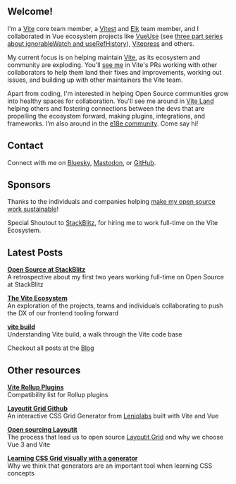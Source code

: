 <BlogCover src="/images/patak-banner.jpg" />

## Welcome!

I'm a [Vite](https://github.com/vitejs/vite) core team member, a [Vitest](https://vitest.dev/) and [Elk](https://elk.zone/) team member, and I collaborated in Vue ecosystem projects like [VueUse](https://github.com/vueuse/vueuse) (see [three part series about ignorableWatch and useRefHistory](https://patak.dev/vue/ignorable-watch.html)), [Vitepress](https://github.com/vuejs/vitepress) and others.

My current focus is on helping maintain [Vite](https://github.com/vitejs/vite), as its ecosystem and community are exploding. You'll [see me](https://github.com/patak-dev) in Vite's PRs working with other collaborators to help them land their fixes and improvements, working out issues, and building up with other maintainers the Vite team.

Apart from coding, I'm interested in helping Open Source communities grow into healthy spaces for collaboration. You'll see me around in [Vite Land](https://chat.vitejs.dev/) helping others and fostering connections between the devs that are propelling the ecosystem forward, making plugins, integrations, and frameworks. I'm also around in the [e18e community](https://e18e.dev). Come say hi!

## Contact

Connect with me on [Bluesky](https://bsky.app/profile/patak.dev), [Mastodon](https://m.webtoo.ls/@patak), or [GitHub](https://github.com/patak-dev).

## Sponsors

Thanks to the individuals and companies helping [make my open source work sustainable](https://github.com/sponsors/patak-dev)! 

Special Shoutout to [StackBlitz](https://stackblitz.com), for hiring me to work full-time on the Vite Ecosystem.

<script setup>
import Sponsors from "./sponsors.vue"
</script>

<Sponsors/>

## Latest Posts

<BlogPost image="/images/open-source-at-stackblitz.png">

**[Open Source at StackBlitz](./blog/open-source-at-stackblitz.md)**
<br>A retrospective about my first two years working full-time on Open Source at StackBlitz

</BlogPost>


<BlogPost image="/images/vite-ecosystem-cover.jpg">

**[The Vite Ecosystem](./vite/ecosystem.md)**
<br>An exploration of the projects, teams and individuals collaborating to push the DX of our frontend tooling forward

</BlogPost>


<BlogPost image="/images/vite-build-cover.jpg">

**[vite build](./vite/build.md)**
<br>Understanding Vite build, a walk through the Vite code base

</BlogPost>

Checkout all posts at the [Blog](./blog.md)

## Other resources

**[Vite Rollup Plugins](https://vite-rollup-plugins.patak.dev)**
<br>Compatibility list for Rollup plugins

**[Layoutit Grid Github](https://github.com/Leniolabs/layoutit-grid)**
<br>An interactive CSS Grid Generator from [Leniolabs](https://leniolabs.com) built with Vite and Vue

**[Open sourcing Layoutit](https://www.leniolabs.com/software/development/2020/09/23/open-source-layoutit.html)**
<br>The process that lead us to open source [Layoutit Grid](https://grid.layoutit.com) and why we choose Vue 3 and Vite

**[Learning CSS Grid visually with a generator](https://css-tricks.com/layoutit-grid-learning-css-grid-visually-with-a-generator/)**
<br>Why we think that generators are an important tool when learning CSS concepts
